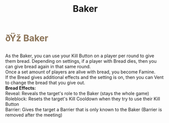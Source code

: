 ﻿---
lang: en-US
title: Baker
prev: SoulCollector
next: Berserker
---

# <font color=#8c7458>ðŸž <b>Baker</b></font> <Badge text="Apocalypse" type="tip" vertical="middle"/>

As the Baker, you can use your Kill Button on a player per round to give them bread. Depending on settings, if a player with Bread dies, then you can give bread again in that same round.<br>
Once a set amount of players are alive with bread, you become Famine.<br>
If the Bread gives additional effects and the setting is on, then you can Vent to change the bread that you give out. <br>
<b>Bread Effects:</b><br>
Reveal: Reveals the target's role to the Baker (stays the whole game)<br>
Roleblock: Resets the target's Kill Cooldown when they try to use their Kill Button<br>
Barrier: Gives the target a Barrier that is only known to the Baker (Barrier is removed after the meeting)<br>
